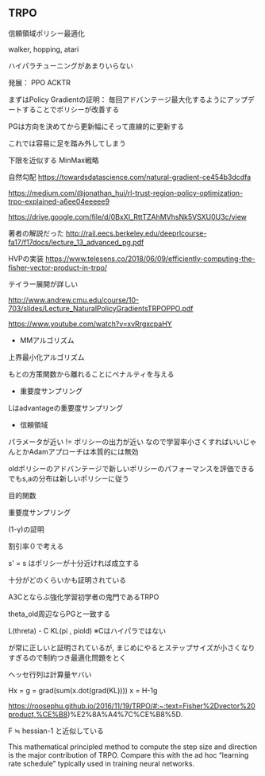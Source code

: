 ## TRPO

信頼領域ポリシー最適化

walker, hopping, atari

ハイパラチューニングがあまりいらない

発展： PPO ACKTR


まずはPolicy Gradientの証明：
毎回アドバンテージ最大化するようにアップデートすることでポリシーが改善する


PGは方向を決めてから更新幅にそって直線的に更新する

これでは容易に足を踏み外してしまう

下限を近似する
MinMax戦略

自然勾配
https://towardsdatascience.com/natural-gradient-ce454b3dcdfa

https://medium.com/@jonathan_hui/rl-trust-region-policy-optimization-trpo-explained-a6ee04eeeee9

https://drive.google.com/file/d/0BxXI_RttTZAhMVhsNk5VSXU0U3c/view

著者の解説だった
http://rail.eecs.berkeley.edu/deeprlcourse-fa17/f17docs/lecture_13_advanced_pg.pdf


HVPの実装
https://www.telesens.co/2018/06/09/efficiently-computing-the-fisher-vector-product-in-trpo/

テイラー展開が詳しい

http://www.andrew.cmu.edu/course/10-703/slides/Lecture_NaturalPolicyGradientsTRPOPPO.pdf

https://www.youtube.com/watch?v=xvRrgxcpaHY

- MMアルゴリズム

上界最小化アルゴリズム

もとの方策関数から離れることにペナルティを与える

- 重要度サンプリング

Lはadvantageの重要度サンプリング

- 信頼領域


パラメータが近い != ポリシーの出力が近い なので学習率小さくすればいいじゃんとかAdamアプローチは本質的には無効


oldポリシーのアドバンテージで新しいポリシーのパフォーマンスを評価できる
でもs,aの分布は新しいポリシーに従う


目的関数

重要度サンプリング

(1-γ)の証明

割引率０で考える

s' = s はポリシーが十分近ければ成立する

十分がどのくらいかも証明されている


A3Cとならぶ強化学習初学者の鬼門であるTRPO

theta_old周辺ならPGと一致する


L(threta) - C KL(pi , piold)
※Cはハイパラではない

が常に正しいと証明されているが, まじめにやるとステップサイズが小さくなりすぎるので制約つき最適化問題をとく


ヘッセ行列は計算量ヤバい


Hx = g = grad(sum(x.dot(grad(KL))))
x = H-1g

https://roosephu.github.io/2016/11/19/TRPO/#:~:text=Fisher%2Dvector%20product,%CE%B8)%E2%8A%A4%7C%CE%B8%5D.


F ≒ hessian-1 と近似している


This mathematical principled method to compute the step size and direction is the major contribution of TRPO. Compare this with the ad hoc “learning rate schedule” typically used in training neural networks.
